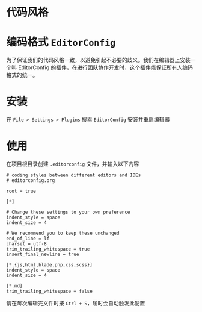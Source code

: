 # 代码风格

# 编码格式 `EditorConfig`

为了保证我们的代码风格一致，以避免引起不必要的歧义。我们在编辑器上安装一个叫 EditorConfig 的插件，在进行团队协作开发时，这个插件能保证所有人编码格式的统一。

# 安装

在 `File > Settings > Plugins` 搜索 `EditorConfig` 安装并重启编辑器

# 使用

在项目根目录创建 `.editorconfig` 文件，并输入以下内容

```
# coding styles between different editors and IDEs
# editorconfig.org

root = true

[*]

# Change these settings to your own preference
indent_style = space
indent_size = 4

# We recommend you to keep these unchanged
end_of_line = lf
charset = utf-8
trim_trailing_whitespace = true
insert_final_newline = true

[*.{js,html,blade.php,css,scss}]
indent_style = space
indent_size = 4

[*.md]
trim_trailing_whitespace = false
```

请在每次编辑完文件时按 `Ctrl + S`，届时会自动触发此配置
